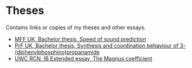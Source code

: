 # Theses

Contains links or copies of my theses and other essays.

 - [MFF UK, Bachelor thesis, Speed of sound prediction](https://dspace.cuni.cz/handle/20.500.11956/108371 "Link")
 - [PrF UK, Bachelor thesis, Synthesis and coordination behaviour of 3-(diphenylphosphino)propanamide](https://dspace.cuni.cz/handle/20.500.11956/98820 "Link")
 - [UWC RCN, IB Extended essay, The Magnus coefficient](ee.pdf)
